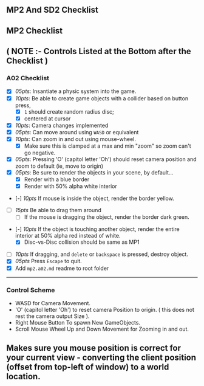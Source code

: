 MP2 And SD2 Checklist
------

## MP2 Checklist
**( NOTE :- Controls Listed at the Bottom after the Checklist )**
------

### A02 Checklist

- [x] *05pts*: Insantiate a physic system into the game.
- [x] *10pts*: Be able to create game objects with a collider based on button press,
    - [x] `1` should create random radius disc;
    - [x] centered at cursor
- [x] *10pts*: Camera changes implemented
- [x] *05pts*: Can move around using `WASD` or equivalent
- [x] *10pts*: Can zoom in and out using mouse-wheel.
    - [x] Make sure this is clamped at a max and min "zoom" so zoom can't go negative.
- [x] *05pts*: Pressing 'O' (capitol letter 'Oh') should reset camera position and zoom to default (ie, move to origin)
- [x] *05pts*: Be sure to render the objects in your scene, by default...
    - [x] Render with a blue border
    - [x] Render with 50% alpha white interior
- [-] *10pts* If mouse is inside the object, render the border yellow.
- [ ] *15pts* Be able to drag them around
    - [ ] If the mouse is dragging the object, render the border dark green.
- [-] *10pts* If the object is touching another object, render the entire interior at 50% alpha red instead of white.
    - [x] Disc-vs-Disc collision should be same as MP1
- [ ] *10pts* If dragging, and `delete` or `backspace` is pressed, destroy object.
- [x] *05pts* Press `Escape` to quit.
- [x] Add `mp2.a02.md` readme to root folder
------

### Control Scheme

- WASD for Camera Movement.
- 'O' (capitol letter 'Oh') to reset camera Position to origin. ( this does not rest the camera output Size ).
- Right Mouse Button To spawn New GameObjects.
- Scroll Mouse Wheel Up and Down Movement for Zooming in and out.


Makes sure you mouse position is correct for your current view - converting the client position (offset from top-left of window) to a world location.
------
